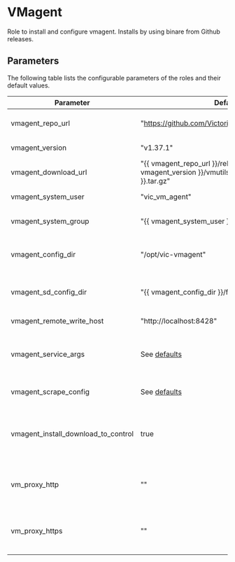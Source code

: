 # VMagent

Role to install and configure vmagent. Installs by using binare from Github releases.

## Parameters

The following table lists the configurable parameters of the roles and their default values.

| Parameter                           | Default                                                                                               | Description                                                         |
| ----------------------------------- | ----------------------------------------------------------------------------------------------------- | ------------------------------------------------------------------- |
| vmagent_repo_url                    | "https://github.com/VictoriaMetrics/VictoriaMetrics"                                                  | Repository to use for download.                                     |
| vmagent_version                     | "v1.37.1"                                                                                             | vmagent version                                                     |
| vmagent_download_url                | "{{ vmagent_repo_url }}/releases/download/{{ vmagent_version }}/vmutils-{{ vmagent_version }}.tar.gz" | URL to download archive                                             |
| vmagent_system_user                 | "vic_vm_agent"                                                                                        | User to run vmagent                                                 |
| vmagent_system_group                | "{{ vmagent_system_user }}"                                                                           | Group for user of vmagent                                           |
| vmagent_config_dir                  | "/opt/vic-vmagent"                                                                                    | Path where configuration will be stored.                            |
| vmagent_sd_config_dir               | "{{ vmagent_config_dir }}/file_sd_configs"                                                            | Path to directory to configure file_sd.                             |
| vmagent_remote_write_host           | "http://localhost:8428"                                                                               | Remote write host URL.                                              |
| vmagent_service_args                | See [defaults](defaults/main.yml)                                                                     | Dict representing set of arguments for vmagent                      |
| vmagent_scrape_config               | See [defaults](defaults/main.yml)                                                                     | Prometheus scrape configuration                                     |
| vmagent_install_download_to_control | true                                                                                                  | Whether use control or remote host to download installation archive |
| vm_proxy_http                       | ""                                                                                                    | Sets environment for downloading archive                            |
| vm_proxy_https                      | ""                                                                                                    | Sets environment for downloading archive                            |
